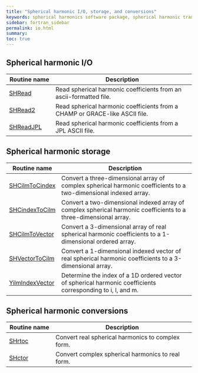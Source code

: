 ```yaml
---
title: "Spherical harmonic I/O, storage, and conversions"
keywords: spherical harmonics software package, spherical harmonic transform, legendre functions, multitaper spectral analysis, fortran, Python, gravity, magnetic field
sidebar: fortran_sidebar
permalink: io.html
summary: 
toc: true
---
```


<style>
table:nth-of-type(n) {
    display:table;
    width:100%;
}
table:nth-of-type(n) th:nth-of-type(2) {
    width:75%;
}
</style>

## Spherical harmonic I/O

| Routine name | Description |
| ------------ | ----------- |
| [SHRead](shread.html) | Read spherical harmonic coefficients from an ascii-formatted file. |
| [SHRead2](shread2.html) | Read spherical harmonic coefficients from a CHAMP or GRACE-like ASCII file. |
| [SHReadJPL](shreadjpl.html) | Read spherical harmonic coefficients from a JPL ASCII file. |

## Spherical harmonic storage

| Routine name | Description |
| ------------ | ----------- |
| [SHCilmToCindex](shcilmtocindex.html) | Convert a three-dimensional array of complex spherical harmonic coefficients to a two-dimensional indexed array. |
| [SHCindexToCilm](shcindextocilm.html) | Convert a two-dimensional indexed array of complex spherical harmonic coefficients to a three-dimensional array. |
| [SHCilmToVector](shcilmtovector.html) | Convert a 3-dimensional array of real spherical harmonic coefficients to a 1-dimensional ordered array. |
| [SHVectorToCilm](shvectortocilm.html) | Convert a 1-dimensional indexed vector of real spherical harmonic coefficients to a 3-dimensional array. |
| [YilmIndexVector](yilmindexvector.html) | Determine the index of a 1D ordered vector of spherical harmonic coefficients corresponding to i, l, and m. |

## Spherical harmonic conversions

| Routine name | Description |
| ------------ | ----------- |
| [SHrtoc](shrtoc.html) | Convert real spherical harmonics to complex form. |
| [SHctor](shctor.html) | Convert complex spherical harmonics to real form. |
